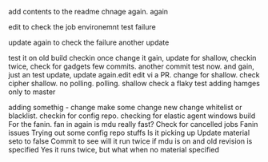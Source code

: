 add contents to the readme
chnage again. again

edit to check the job environemnt test failure

update again to check the failure
another update

test it on old build
checkin once
change it gain, update for shallow, checkin twice, check for gadgets
few commits. another commit
test now. and gain, just an test update, update again.edit edit vi a PR. change for shallow. check cipher
shallow. no polling. polling. shallow
check a flaky test
adding hamges only to master

adding somethig - change
make some change
new change
whitelist or blacklist. checkin for config repo. checking for elastic agent
windows build
For the fanin. fan in again
is mdu really fast?
Check for cancelled jobs
Fanin issues
Trying out some config repo stuffs
Is it picking up
Update material seto to false
Commit to see will it run twice if mdu is on and old revision is specified
Yes it runs twice, but what when no material specified
